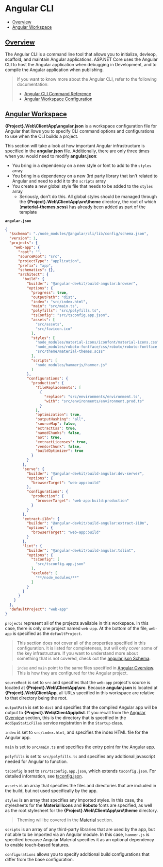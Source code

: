 # Angular CLI

* [Overview](#overview)
* [Angular Workspace](#angular-workspace)

## [Overview](#angular-cli)

The Angular CLI is a command line tool that allows you to initialize, devleop, scaffold, and maintain Angular applications. <span>ASP.NET</span> Core uses the Angular CLI to host the Angular application when debugging in Development, and to compile the Angular application when publishing.

> If you want to know more about the Angular CLI, refer to the following documentation:
> * [Angular CLI Command Reference](https://angular.io/cli)
> * [Angular Workspace Configuration](https://angular.io/guide/workspace-config)

## [Angular Workspace](#angular-cli)

**{Project}.Web\\ClientApp\\angular.json** is a workspace configuration file for Angular that llows you to specify CLI command options and configurations to use when the CLI builds a project.  

This section will take a look at how important Angular infrastructure is specified in the **angular.json** file. Additionally, there are only three times when you would need to modify **angular.json**:

* You bring in a dependency on a new style or font to add to the `styles` array
* You bring in a dependency on a new 3rd party library that isn't related to Angular and need to add it to the `scripts` array
* You create a new global style file that needs to be added to the `styles` array
    * Seriously, don't do this. All global styles should be managed through the **{Project}.Web\\ClientApp\\src\\theme** directory, the root of which (**material-themes.scss**) has already been added as part of the template

**`angular.json`**

```json
{
  "$schema": "./node_modules/@angular/cli/lib/config/schema.json",
  "version": 1,
  "projects": {
    "web-app": {
      "root": "",
      "sourceRoot": "src",
      "projectType": "application",
      "prefix": "app",
      "schematics": {},
      "architect": {
        "build": {
          "builder": "@angular-devkit/build-angular:browser",
          "options": {
            "progress": true,
            "outputPath": "dist",
            "index": "src/index.html",
            "main": "src/main.ts",
            "polyfills": "src/polyfills.ts",
            "tsConfig": "src/tsconfig.app.json",
            "assets": [
              "src/assets",
              "src/favicon.ico"
            ],
            "styles": [
              "node_modules/material-icons/iconfont/material-icons.css",
              "node_modules/roboto-fontface/css/roboto/roboto-fontface.css",
              "src/theme/material-themes.scss"
            ],
            "scripts": [
              "node_modules/hammerjs/hammer.js"
            ]
          },
          "configurations": {
            "production": {
              "fileReplacements": [
                {
                  "replace": "src/environments/environment.ts",
                  "with": "src/environments/environment.prod.ts"
                }
              ],
              "optimization": true,
              "outputHashing": "all",
              "sourceMap": false,
              "extractCss": true,
              "namedChunks": false,
              "aot": true,
              "extractLicenses": true,
              "vendorChunk": false,
              "buildOptimizer": true
            }
          }
        },
        "serve": {
          "builder": "@angular-devkit/build-angular:dev-server",
          "options": {
            "browserTarget": "web-app:build"
          },
          "configurations": {
            "production": {
              "browserTarget": "web-app:build:production"
            }
          }
        },
        "extract-i18n": {
          "builder": "@angular-devkit/build-angular:extract-i18n",
          "options": {
            "browserTarget": "web-app:build"
          }
        },
        "lint": {
          "builder": "@angular-devkit/build-angular:tslint",
          "options": {
            "tsConfig": [
              "src/tsconfig.app.json"
            ],
            "exclude": [
              "**/node_modules/**"
            ]
          }
        }
      }
    }
  },
  "defaultProject": "web-app"
}
```  

`projects` represent all of the projects available in this workspace. In this case, there is only one project named `web-app`. At the bottom of the file, `web-app` is specified as the `defaultProject`.

> This section does not cover all of the properties specified in this configuration. It is listed for completeness, but will only cover some of the key infrastructure. If you want to understand more about something that is not covered, check out the [angular.json Schema](https://github.com/angular/angular-cli/wiki/angular-workspace).

> `index` and `main` point to the same files specified in [Angular Overview](./08-angular-overview.md). This is how they are configured for the Angular project.

`sourceRoot` is set to `src` and specifies that the `web-app` project's source is located at **{Project}.Web\\ClientApp\\src**. Because **angular.json** is located at **{Project}.Web\\ClientApp**, all URLs specified in this workspace are relative to that directory being the root.

`outputPath` is set to `dist` and specifies that the compiled Angular app will be output to **{Project}.Web\\ClientApp\\dist**. If you recall from the [Angular Overview](./08-angular-overview.md) section, this is the directory that is specified in the `AddSpaStaticFiles` service registration in the `Startup` class.

`index` is set to `src/index.html`, and specifies the index HTML file for the Angular app.

`main` is set to `src/main.ts` and specifies the entry point for the Angular app.

`polyfills` is set to `src/polyfills.ts` and specifies any additional javascript needed for Angular to function.

`tsConfig` is set to `src/tsconfig.app.json`, which extends `tsconfig.json`. For detailed information, see [tsconfig.json](https://www.typescriptlang.org/docs/handbook/tsconfig-json.html).

`assets` is an array that specifies the files and directories that are included in the build, but not used specifically by the app.

`styles` is an array that specifies any imported styles. In this case, the stylesheets for the **Material Icons** and **Roboto** fonts are specified, as well as the root stylesheet for the **{Project}.Web\\ClientApp\\src\\theme** directory.

> Theming will be covered in the [Material](./11-material.md) section.

`scripts` is an array of any third-party libraries that are used by the app, but not able to be imported via an Angular module. In this case, `hammer.js` is specified because Angular Material specifies it as an optional dependency to enable touch-based features.

`configurations` allows you to specify additional build configurations that differ from the base configuration.
